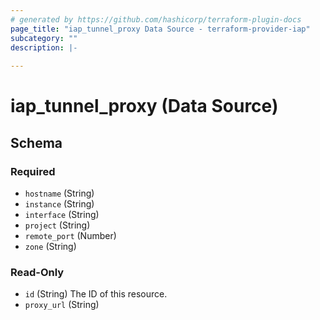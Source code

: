 ```yaml
---
# generated by https://github.com/hashicorp/terraform-plugin-docs
page_title: "iap_tunnel_proxy Data Source - terraform-provider-iap"
subcategory: ""
description: |-
  
---
```


# iap_tunnel_proxy (Data Source)





<!-- schema generated by tfplugindocs -->
## Schema

### Required

- `hostname` (String)
- `instance` (String)
- `interface` (String)
- `project` (String)
- `remote_port` (Number)
- `zone` (String)

### Read-Only

- `id` (String) The ID of this resource.
- `proxy_url` (String)


